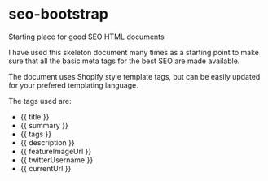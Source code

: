 # seo-bootstrap
Starting place for good SEO HTML documents

I have used this skeleton document many times as a starting point to make sure that all the basic meta tags for the best SEO are made available.

The document uses Shopify style template tags, but can be easily updated for your prefered templating language.

The tags used are:

- {{ title }}
- {{ summary }}
- {{ tags }}
- {{ description }}
- {{ featureImageUrl }}
- {{ twitterUsername }}
- {{ currentUrl }}
